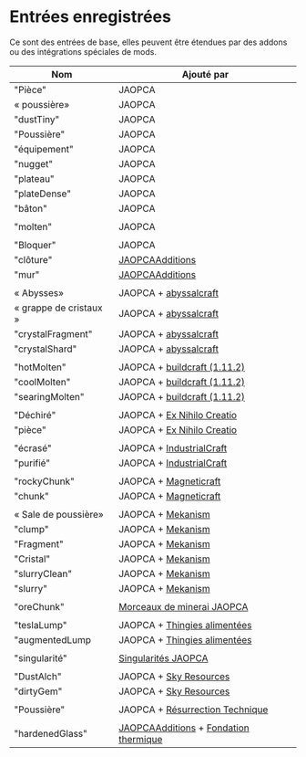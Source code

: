 # Entrées enregistrées

Ce sont des entrées de base, elles peuvent être étendues par des addons ou des intégrations spéciales de mods.

| Nom                    | Ajouté par                                                                                                                                                         |
| ---------------------- | ------------------------------------------------------------------------------------------------------------------------------------------------------------------ |
| "Pièce"                | JAOPCA                                                                                                                                                             |
| « poussière»           | JAOPCA                                                                                                                                                             |
| "dustTiny"             | JAOPCA                                                                                                                                                             |
| "Poussière"            | JAOPCA                                                                                                                                                             |
| "équipement"           | JAOPCA                                                                                                                                                             |
| "nugget"               | JAOPCA                                                                                                                                                             |
| "plateau"              | JAOPCA                                                                                                                                                             |
| "plateDense"           | JAOPCA                                                                                                                                                             |
| "bâton"                | JAOPCA                                                                                                                                                             |
|                        |                                                                                                                                                                    |
| "molten"               | JAOPCA                                                                                                                                                             |
|                        |                                                                                                                                                                    |
| "Bloquer"              | JAOPCA                                                                                                                                                             |
| "clôture"              | [JAOPCAAdditions](https://minecraft.curseforge.com/projects/jaopcaadditions)                                                                                       |
| "mur"                  | [JAOPCAAdditions](https://minecraft.curseforge.com/projects/jaopcaadditions)                                                                                       |
|                        |                                                                                                                                                                    |
| « Abysses»             | JAOPCA + [abyssalcraft](https://minecraft.curseforge.com/projects/abyssalcraft)                                                                                    |
| « grappe de cristaux » | JAOPCA + [abyssalcraft](https://minecraft.curseforge.com/projects/abyssalcraft)                                                                                    |
| "crystalFragment"      | JAOPCA + [abyssalcraft](https://minecraft.curseforge.com/projects/abyssalcraft)                                                                                    |
| "crystalShard"         | JAOPCA + [abyssalcraft](https://minecraft.curseforge.com/projects/abyssalcraft)                                                                                    |
|                        |                                                                                                                                                                    |
| "hotMolten"            | JAOPCA + [buildcraft (1.11.2)](https://minecraft.curseforge.com/projects/buildcraft)                                                                               |
| "coolMolten"           | JAOPCA + [buildcraft (1.11.2)](https://minecraft.curseforge.com/projects/buildcraft)                                                                               |
| "searingMolten"        | JAOPCA + [buildcraft (1.11.2)](https://minecraft.curseforge.com/projects/buildcraft)                                                                               |
|                        |                                                                                                                                                                    |
| "Déchiré"              | JAOPCA + [Ex Nihilo Creatio](https://minecraft.curseforge.com/projects/ex-nihilo-creatio)                                                                          |
| "pièce"                | JAOPCA + [Ex Nihilo Creatio](https://minecraft.curseforge.com/projects/ex-nihilo-creatio)                                                                          |
|                        |                                                                                                                                                                    |
| "écrasé"               | JAOPCA + [IndustrialCraft](https://minecraft.curseforge.com/projects/industrial-craft)                                                                             |
| "purifié"              | JAOPCA + [IndustrialCraft](https://minecraft.curseforge.com/projects/industrial-craft)                                                                             |
|                        |                                                                                                                                                                    |
| "rockyChunk"           | JAOPCA + [Magneticraft](https://minecraft.curseforge.com/projects/magneticraft)                                                                                    |
| "chunk"                | JAOPCA + [Magneticraft](https://minecraft.curseforge.com/projects/magneticraft)                                                                                    |
|                        |                                                                                                                                                                    |
| « Sale de poussière»   | JAOPCA + [Mekanism](https://minecraft.curseforge.com/projects/mekanism)                                                                                            |
| "clump"                | JAOPCA + [Mekanism](https://minecraft.curseforge.com/projects/mekanism)                                                                                            |
| "Fragment"             | JAOPCA + [Mekanism](https://minecraft.curseforge.com/projects/mekanism)                                                                                            |
| "Cristal"              | JAOPCA + [Mekanism](https://minecraft.curseforge.com/projects/mekanism)                                                                                            |
| "slurryClean"          | JAOPCA + [Mekanism](https://minecraft.curseforge.com/projects/mekanism)                                                                                            |
| "slurry"               | JAOPCA + [Mekanism](https://minecraft.curseforge.com/projects/mekanism)                                                                                            |
|                        |                                                                                                                                                                    |
| "oreChunk"             | [Morceaux de minerai JAOPCA](https://minecraft.curseforge.com/projects/aobd-ore-chunks)                                                                            |
|                        |                                                                                                                                                                    |
| "teslaLump"            | JAOPCA + [Thingies alimentées](https://minecraft.curseforge.com/projects/powered-thingies)                                                                         |
| "augmentedLump         | JAOPCA + [Thingies alimentées](https://minecraft.curseforge.com/projects/powered-thingies)                                                                         |
|                        |                                                                                                                                                                    |
| "singularité"          | [Singularités JAOPCA](https://minecraft.curseforge.com/projects/jaopcasingularities)                                                                               |
|                        |                                                                                                                                                                    |
| "DustAlch"             | JAOPCA + [Sky Resources](https://minecraft.curseforge.com/projects/sky-resources)                                                                                  |
| "dirtyGem"             | JAOPCA + [Sky Resources](https://minecraft.curseforge.com/projects/sky-resources)                                                                                  |
|                        |                                                                                                                                                                    |
| "Poussière"            | JAOPCA + [Résurrection Technique](https://minecraft.curseforge.com/projects/techreborn)                                                                            |
|                        |                                                                                                                                                                    |
| "hardenedGlass"        | [JAOPCAAdditions](https://minecraft.curseforge.com/projects/jaopcaadditions) + [Fondation thermique](https://minecraft.curseforge.com/projects/thermal-foundation) |